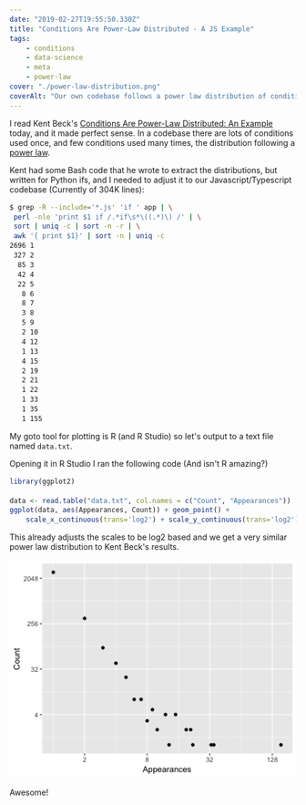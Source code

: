 ```yaml
---
date: "2019-02-27T19:55:50.330Z"
title: "Conditions Are Power-Law Distributed - A JS Example"
tags:
    - conditions
    - data-science
    - meta
    - power-law
cover: "./power-law-distribution.png"
coverAlt: "Our own codebase follows a power law distribution of conditions"
---
```


I read Kent Beck's [Conditions Are Power-Law Distributed: An Example](https://medium.com/@kentbeck_7670/conditions-are-power-law-distributed-an-example-61fa4e0d3500)
today, and it made perfect sense. In a codebase there are lots of conditions used once, and few
conditions used many times, the distribution following a [power law](https://en.wikipedia.org/wiki/Power_law).

Kent had some Bash code that he wrote to extract the distributions, but written for Python ifs,
and I needed to adjust it to our Javascript/Typescript codebase (Currently of 304K lines):

```bash
$ grep -R --include='*.js' 'if ' app | \
 perl -nle 'print $1 if /.*if\s*\((.*)\) /' | \
 sort | uniq -c | sort -n -r | \
 awk '{ print $1}' | sort -n | uniq -c
2696 1
 327 2
  85 3
  42 4
  22 5
   8 6
   8 7
   3 8
   5 9
   2 10
   4 12
   1 13
   4 15
   2 19
   2 21
   1 22
   1 33
   1 35
   1 155
```

My goto tool for plotting is R (and R Studio) so let's output to a text file named `data.txt`.

Opening it in R Studio I ran the following code (And isn't R amazing?)

```r
library(ggplot2)

data <- read.table("data.txt", col.names = c("Count", "Appearances"))
ggplot(data, aes(Appearances, Count)) + geom_point() +
    scale_x_continuous(trans='log2') + scale_y_continuous(trans='log2')
```

This already adjusts the scales to be log2 based and we get a very similar power law distribution
to Kent Beck's results.

![Our own codebase conditions are power law distributed](power-law-distribution.png "Power law distribution of our conditions")

Awesome!
